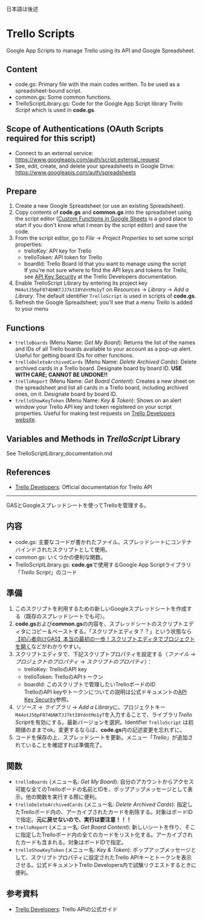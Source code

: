 日本語は後述

# Trello Scripts
Google App Scripts to manage Trello using its API and Google Spreadsheet.  

## Content
- code.gs: Primary file with the main codes written. To be used as a spreadsheet-bound script.
- common.gs: Some common functions.
- TrelloScriptLibrary.gs: Code for the Google App Script library *Trello Script* which is used in **code.gs**.

## Scope of Authentications (OAuth Scripts required for this script)
- Connect to an external service: https://www.googleapis.com/auth/script.external_request
- See, edit, create, and delete your spreadsheets in Google Drive: https://www.googleapis.com/auth/spreadsheets

## Prepare
1. Create a new Google Spreadsheet (or use an existing Spreadsheet).
1. Copy contents of **code.gs** and **common.gs** into the spreadsheet using the script editor ([Custom Functions in Google Sheets](https://developers.google.com/apps-script/guides/sheets/functions) is a good place to start if you don't know what I mean by the script editor) and save the code.
1. From the script editor, go to *File* -> *Project Properties* to set some script properties:  
    - trelloKey: API key for Trello
    - trelloToken: API token for Trello
    - boardId: Trello Board Id that you want to manage using the script   
If you're not sure where to find the API keys and tokens for Trello, see [API Key Security](https://developers.trello.com/docs/api-key-security) at the Trello Developers documentation.
1. Enable TrelloScript Library by entering its project key `M44otJ56pF074bNKTJJ7ktI0YdntMo1yT` on *Resources* -> *Library* -> *Add a Library*. The default identifier `TrelloScript` is used in scripts of **code.gs**.
1. Refresh the Google Spreadsheet; you'll see that a menu *Trello* is added to your menu

## Functions
- `trelloBoards` (Menu Name: *Get My Board*): Returns the list of the names and IDs of all Trello boards available to your account as a pop-up alert. Useful for getting board IDs for other functions.
- `trelloDeleteArchivedCards` (Menu Name: *Delete Archived Cards*): Delete archived cards in a Trello board. Designate board by board ID. **USE WITH CARE; CANNOT BE UNDONE!!**
- `trelloReport` (Menu Name: *Get Board Content*): Creates a new sheet on the spreadsheet and list all cards in a Trello board, including archived ones, on it. Designate board by board ID.
- `trelloShowKeyToken` (Menu Name: *Key & Token*): Shows on an alert window your Trello API key and token registered on your script properties. Useful for making test requests on [Trello Developers website](https://developers.trello.com/). 

## Variables and Methods in *TrelloScript* Library
See TrelloScriptLibrary_documentation.md

## References
- [Trello Developers](https://developers.trello.com/): Official documentation for Trello API

---
GASとGoogleスプレッドシートを使ってTrelloを管理する。  

## 内容
- code.gs: 主要なコードが書かれたファイル。スプレッドシートにコンテナバインドされたスクリプトとして使用。
- common.gs: いくつかの便利な関数。
- TrelloScriptLibrary.gs: **code.gs**で使用するGoogle App Scriptライブラリ「*Trello Script*」のコード

## 準備
1. このスクリプトを利用するための新しいGoogleスプレッドシートを作成する（既存のスプレッドシートでも可）。
1. **code.gs**および**common.gs**の内容を、スプレッドシートのスクリプトエディタにコピー＆ペーストする。「スクリプトエディタ？？」という状態なら[【初心者向けGAS】本当の最初の一歩！スクリプトエディタでプロジェクトを開く](https://tonari-it.com/gas-script-editor/)などがわかりやすい。
1. スクリプトエディタで、下記スクリプトプロパティを設定する（*ファイル* -> *プロジェクトのプロパティ* -> *スクリプトのプロパティ*）：  
    - trelloKey: TrelloのAPI key
    - trelloToken: TrelloのAPIトークン
    - boardId: このスクリプトで管理したいTrelloボードのID  
TrelloのAPI keyやトークンについての説明は公式ドキュメントの[API Key Security](https://developers.trello.com/docs/api-key-security)参照。
1. *リソース* -> *ライブラリ* -> *Add a Library*に、プロジェクトキー`M44otJ56pF074bNKTJJ7ktI0YdntMo1yT`を入力することで、ライブラリ*Trello Script*を有効にする。最新バージョンを選択。Identifier `TrelloScript` は初期値のままでok。変更するならば、**code.gs**内の記述変更を忘れずに。
1. コードを保存の上、スプレッドシートを更新。メニュー「*Trello*」が追加されていることを確認すれば準備完了。

## 関数
- `trelloBoards` (メニュー名: *Get My Board*): 自分のアカウントからアクセス可能な全てのTrelloボードの名前とIDを、ポップアップメッセージとして表示。他の関数を実行する際に便利。
- `trelloDeleteArchivedCards` (メニュー名: *Delete Archived Cards*): 指定したTrelloボード内の、アーカイブされたカードを削除する。対象はボードIDで指定。**元に戻せないので、実行は要注意！！！**
- `trelloReport` (メニュー名: *Get Board Content*): 新しいシートを作り、そこに指定したTrelloボード内の全てのカードをリスト化する。アーカイブされたカードも含まれる。対象はボードIDで指定。
- `trelloShowKeyToken` (メニュー名: *Key & Token*): ポップアップメッセージとして、スクリプトプロパティに設定されたTrello APIキーとトークンを表示させる。公式ドキュメントTrello Developers内で試験リクエストするときに便利。

## 参考資料
- [Trello Developers](https://developers.trello.com/): Trello APIの公式ガイド
